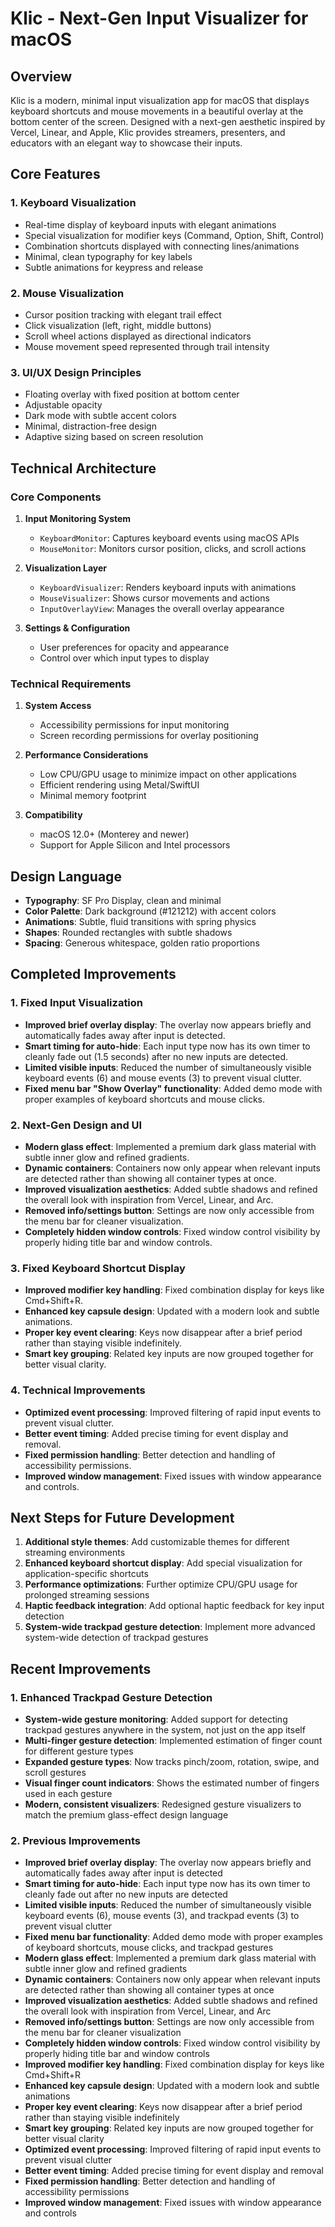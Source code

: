 # Klic - Next-Gen Input Visualizer for macOS

## Overview
Klic is a modern, minimal input visualization app for macOS that displays keyboard shortcuts and mouse movements in a beautiful overlay at the bottom center of the screen. Designed with a next-gen aesthetic inspired by Vercel, Linear, and Apple, Klic provides streamers, presenters, and educators with an elegant way to showcase their inputs.

## Core Features

### 1. Keyboard Visualization
- Real-time display of keyboard inputs with elegant animations
- Special visualization for modifier keys (Command, Option, Shift, Control)
- Combination shortcuts displayed with connecting lines/animations
- Minimal, clean typography for key labels
- Subtle animations for keypress and release

### 2. Mouse Visualization
- Cursor position tracking with elegant trail effect
- Click visualization (left, right, middle buttons)
- Scroll wheel actions displayed as directional indicators
- Mouse movement speed represented through trail intensity

### 3. UI/UX Design Principles
- Floating overlay with fixed position at bottom center
- Adjustable opacity
- Dark mode with subtle accent colors
- Minimal, distraction-free design
- Adaptive sizing based on screen resolution

## Technical Architecture

### Core Components

1. **Input Monitoring System**
   - `KeyboardMonitor`: Captures keyboard events using macOS APIs
   - `MouseMonitor`: Monitors cursor position, clicks, and scroll actions

2. **Visualization Layer**
   - `KeyboardVisualizer`: Renders keyboard inputs with animations
   - `MouseVisualizer`: Shows cursor movements and actions
   - `InputOverlayView`: Manages the overall overlay appearance

3. **Settings & Configuration**
   - User preferences for opacity and appearance
   - Control over which input types to display

### Technical Requirements

1. **System Access**
   - Accessibility permissions for input monitoring
   - Screen recording permissions for overlay positioning

2. **Performance Considerations**
   - Low CPU/GPU usage to minimize impact on other applications
   - Efficient rendering using Metal/SwiftUI
   - Minimal memory footprint

3. **Compatibility**
   - macOS 12.0+ (Monterey and newer)
   - Support for Apple Silicon and Intel processors

## Design Language

- **Typography**: SF Pro Display, clean and minimal
- **Color Palette**: Dark background (#121212) with accent colors
- **Animations**: Subtle, fluid transitions with spring physics
- **Shapes**: Rounded rectangles with subtle shadows
- **Spacing**: Generous whitespace, golden ratio proportions

## Completed Improvements

### 1. Fixed Input Visualization
- **Improved brief overlay display**: The overlay now appears briefly and automatically fades away after input is detected.
- **Smart timing for auto-hide**: Each input type now has its own timer to cleanly fade out (1.5 seconds) after no new inputs are detected.
- **Limited visible inputs**: Reduced the number of simultaneously visible keyboard events (6) and mouse events (3) to prevent visual clutter.
- **Fixed menu bar "Show Overlay" functionality**: Added demo mode with proper examples of keyboard shortcuts and mouse clicks.

### 2. Next-Gen Design and UI
- **Modern glass effect**: Implemented a premium dark glass material with subtle inner glow and refined gradients.
- **Dynamic containers**: Containers now only appear when relevant inputs are detected rather than showing all container types at once.
- **Improved visualization aesthetics**: Added subtle shadows and refined the overall look with inspiration from Vercel, Linear, and Arc.
- **Removed info/settings button**: Settings are now only accessible from the menu bar for cleaner visualization.
- **Completely hidden window controls**: Fixed window control visibility by properly hiding title bar and window controls.

### 3. Fixed Keyboard Shortcut Display
- **Improved modifier key handling**: Fixed combination display for keys like Cmd+Shift+R.
- **Enhanced key capsule design**: Updated with a modern look and subtle animations.
- **Proper key event clearing**: Keys now disappear after a brief period rather than staying visible indefinitely.
- **Smart key grouping**: Related key inputs are now grouped together for better visual clarity.

### 4. Technical Improvements
- **Optimized event processing**: Improved filtering of rapid input events to prevent visual clutter.
- **Better event timing**: Added precise timing for event display and removal.
- **Fixed permission handling**: Better detection and handling of accessibility permissions.
- **Improved window management**: Fixed issues with window appearance and controls.

## Next Steps for Future Development
1. **Additional style themes**: Add customizable themes for different streaming environments
2. **Enhanced keyboard shortcut display**: Add special visualization for application-specific shortcuts
3. **Performance optimizations**: Further optimize CPU/GPU usage for prolonged streaming sessions
4. **Haptic feedback integration**: Add optional haptic feedback for key input detection
5. **System-wide trackpad gesture detection**: Implement more advanced system-wide detection of trackpad gestures

## Recent Improvements

### 1. Enhanced Trackpad Gesture Detection
- **System-wide gesture monitoring**: Added support for detecting trackpad gestures anywhere in the system, not just on the app itself
- **Multi-finger gesture detection**: Implemented estimation of finger count for different gesture types
- **Expanded gesture types**: Now tracks pinch/zoom, rotation, swipe, and scroll gestures
- **Visual finger count indicators**: Shows the estimated number of fingers used in each gesture
- **Modern, consistent visualizers**: Redesigned gesture visualizers to match the premium glass-effect design language

### 2. Previous Improvements
- **Improved brief overlay display**: The overlay now appears briefly and automatically fades away after input is detected
- **Smart timing for auto-hide**: Each input type now has its own timer to cleanly fade out after no new inputs are detected
- **Limited visible inputs**: Reduced the number of simultaneously visible keyboard events (6), mouse events (3), and trackpad events (3) to prevent visual clutter
- **Fixed menu bar functionality**: Added demo mode with proper examples of keyboard shortcuts, mouse clicks, and trackpad gestures
- **Modern glass effect**: Implemented a premium dark glass material with subtle inner glow and refined gradients
- **Dynamic containers**: Containers now only appear when relevant inputs are detected rather than showing all container types at once
- **Improved visualization aesthetics**: Added subtle shadows and refined the overall look with inspiration from Vercel, Linear, and Arc
- **Removed info/settings button**: Settings are now only accessible from the menu bar for cleaner visualization
- **Completely hidden window controls**: Fixed window control visibility by properly hiding title bar and window controls
- **Improved modifier key handling**: Fixed combination display for keys like Cmd+Shift+R
- **Enhanced key capsule design**: Updated with a modern look and subtle animations
- **Proper key event clearing**: Keys now disappear after a brief period rather than staying visible indefinitely
- **Smart key grouping**: Related key inputs are now grouped together for better visual clarity
- **Optimized event processing**: Improved filtering of rapid input events to prevent visual clutter
- **Better event timing**: Added precise timing for event display and removal
- **Fixed permission handling**: Better detection and handling of accessibility permissions
- **Improved window management**: Fixed issues with window appearance and controls 